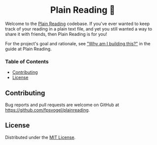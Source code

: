 <h1 align="center">Plain Reading 📘</h1>

Welcome to the [Plain Reading](https://plainreading.herokuapp.com) codebase. If you've ever wanted to keep track of your reading in a plain text file, and yet you still wanted a way to share it with friends, then Plain Reading is for you!

For the project's goal and rationale, see ["Why am I building this?"](https://plainreading.herokuapp.com/guide#preface-why-am-i-building-this) in the guide at Plain Reading.

### Table of Contents

- [Contributing](#contributing)
- [License](#license)

## Contributing

Bug reports and pull requests are welcome on GitHub at https://github.com/fpsvogel/plainreading.

## License

Distributed under the [MIT License](https://opensource.org/licenses/MIT).
